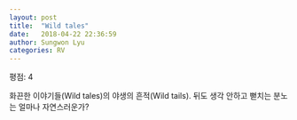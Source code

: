 ```yaml
---
layout: post
title:  "Wild tales"
date:   2018-04-22 22:36:59
author: Sungwon Lyu
categories: RV
---
```


평점: 4

화끈한 이야기들(Wild tales)의 야생의 흔적(Wild tails). 뒤도 생각 안하고 뻗치는 분노는 얼마나 자연스러운가?
